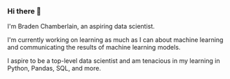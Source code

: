 ### Hi there 👋
I'm Braden Chamberlain, an aspiring data scientist.

I'm currently working on learning as much as I can about machine learning and communicating the results of machine learning models.

I aspire to be a top-level data scientist and am tenacious in my learning in Python, Pandas, SQL, and more.

<!--
**braden-chamberlain/braden-chamberlain** is a ✨ _special_ ✨ repository because its `README.md` (this file) appears on your GitHub profile.

Here are some ideas to get you started:

- 🔭 I’m currently working on ...
- 🌱 I’m currently learning ...
- 👯 I’m looking to collaborate on ...
- 🤔 I’m looking for help with ...
- 💬 Ask me about ...
- 📫 How to reach me: ...
- 😄 Pronouns: ...
- ⚡ Fun fact: ...
-->

